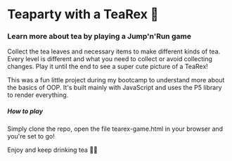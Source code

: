 # Teaparty with a TeaRex 🦖

### Learn more about tea by playing a Jump'n'Run game 

Collect the tea leaves and necessary items to make different kinds of tea. Every level is different and what you need to collect or avoid collecting changes. Play it until the end to see a super cute picture of a TeaRex! 

This was a fun little project during my bootcamp to understand more about the basics of OOP. It's built mainly with JavaScript and uses the P5 library to render everything. 

##### How to play

Simply clone the repo, open the file tearex-game.html in your browser and you're set to go!

Enjoy and keep drinking tea 🍵🌱